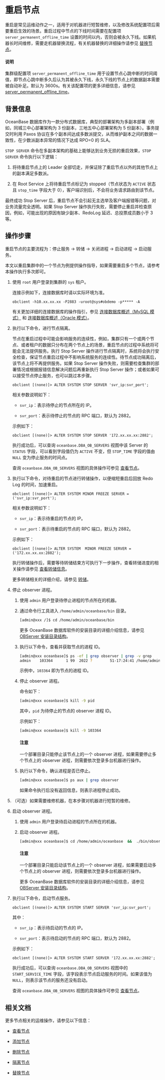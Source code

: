 # 重启节点

重启是常见运维动作之一，适用于对机器进行短暂维修，以及修改系统配置项后需要重启生效的场景。重启过程中节点的下线时间需要在配置项 `server_permanent_offline_time` 设置的时间以内，否则会被永久下线。如果机器长时间维修，需要走机器替换流程，有关机器替换的详细操作请参见 [替换节点](../300.common-cluster-operations/700.replace-a-node.md)。

<main id="notice" type='explain'>
<h4>说明</h4>
<p>集群级配置项 <code>server_permanent_offline_time</code> 用于设置节点心跳中断的时间阈值，即节点心跳中断多久后认为其被永久下线，永久下线的节点上的数据副本需要被自动补足。默认为 3600s。有关该配置项的更多详细信息，请参见 <a href="../../../700.reference/800.configuration-items-and-system-variables/100.system-configuration-items/300.cluster-level-configuration-items/19000.server_permanent_offline_time.md">server_permanent_offline_time</a>。</p>
</main>

## 背景信息

OceanBase 数据库作为一款分布式数据库，典型的部署架构为多副本部署（例如，同城三中心部署架构为 3 份副本，三地五中心部署架构为 5 份副本）。事务提交时利用 Paxos 协议在多个副本间达成多数派提交，从而维护副本之间的数据一致性，在少数派副本异常的情况下达成 RPO=0 的 SLA。

`STOP SERVER` 命令在多副本架构的基础上能够达到业务无损的重启效果，`STOP SERVER` 命令执行以下逻辑：

1. 将待重启节点上的 Leader 全部切走，并保证除了重启节点以外的其他节点上的副本满足多数派。

2. 在 Root Service 上将待重启节点标记为 stopped（节点状态为 `ACTIVE` 状态且 `stop_time` 字段大于 0），客户端识别后，不会将业务请求路由到该节点。

最终成功 Stop Server 后，重启节点不会引起无主选举及客户端报错等问题，对业务流量完全透明。如果 Stop Server 操作执行失败，需要停止重启并检查原因，例如，可能出现的原因有缺少副本、RedoLog 延迟、总投票成员数小于 3 等。

## 操作步骤

重启节点的主要流程为：停止服务 -> 转储 -> 关闭进程 -> 启动进程 -> 启动服务。

本文以重启集群中的一个节点为例提供操作指导，如果需要重启多个节点，请参考本操作执行多次即可。

1. 使用 `root` 用户登录到集群的 `sys` 租户。

   连接示例如下，连接数据库时请以实际环境为准。

   ```shell
   obclient -h10.xx.xx.xx -P2883 -uroot@sys#obdemo -p***** -A
   ```

   有关更加详细的连接数据库的操作指引，参见 [连接数据库概述（MySQL 模式）](../../../300.develop/100.application-development-of-mysql-mode/100.connect-to-oceanbase-database-of-mysql-mode/100.connection-methods-overview-of-mysql-mode.md) 和 [连接数据库概述（Oracle 模式）](../../../300.develop/100.application-development-of-mysql-mode/100.connect-to-oceanbase-database-of-mysql-mode/100.connection-methods-overview-of-mysql-mode.md)。

2. 执行以下命令，进行节点隔离。

   节点在重启过程中可能会影响服务的连续性，例如，集群只有一个或两个节点、或者租户的数据只分布在两个节点上的场景，重启节点的过程中系统将可能会无法提供服务。执行 Stop Server 操作进行节点隔离时，系统将会执行安全检查，保证节点重启过程中不影响系统服务的连续性。待节点成功隔离后，该节点上将不再提供服务。如果 Stop Server 操作失败，则需要检查集群的部署情况或根据报错信息解决问题后再重新执行 Stop Server 操作；或者如果可以接受节点停止服务，也可以跳过本步骤。

   ```shell
   obclient [(none)]> ALTER SYSTEM STOP SERVER 'svr_ip:svr_port';
   ```

   相关参数说明如下：

   * `svr_ip`：表示待停止的节点所在的 IP。

   * `svr_port`：表示待停止的节点的 RPC 端口，默认为 2882。

   示例如下：

   ```shell
   obclient [(none)]> ALTER SYSTEM STOP SERVER '172.xx.xx.xx:2882';
   ```

   执行成功后，可以查询 `oceanbase.DBA_OB_SERVERS` 视图中该 Server 的 `STATUS` 字段，可以看到字段值仍为 `ACTIVE` 不变，但 `STOP_TIME` 字段的值由 `NULL` 变为停止服务的时间点。

   查询 `oceanbase.DBA_OB_SERVERS` 视图的具体操作可参见 [查看节点](../300.common-cluster-operations/200.view-an-observer.md)。

3. 执行以下命令，对待重启的节点进行转储操作，以便缩短重启后回放 Redo Log 的时间，加速重启。

   ```shell
   obclient [(none)]> ALTER SYSTEM MINOR FREEZE SERVER = ('svr_ip:svr_port');
   ```

   相关参数说明如下：

   * `svr_ip`：表示待重启的节点的 IP。

   * `svr_port`：表示待重启的节点的 RPC 端口，默认为 2882。

   示例如下：

   ```shell
   obclient [(none)]> ALTER SYSTEM  MINOR FREEZE SERVER = ('172.xx.xx.xx:2882');
   ```

   执行转储操作后，需要等待转储结束方可执行下一步操作，查看转储进度的相关操作请参见 [查看转储信息](../../../700.reference/200.system-management/500.manage-data-storage/100.dump-management/400.view-dump-information.md)。

   更多转储相关的详细介绍，请参见 [转储](../../../700.reference/100.oceanbase-database-concepts/900.storage-architecture/300.dump-and-merge/200.dump.md)。

4. 停止 observer 进程。

   1. 使用 `admin` 用户登录待停止进程的节点所在的机器。

   2. 通过命令行工具进入 `/home/admin/oceanbase/bin` 目录。

       ```bash
       [admin@xxx /]$ cd /home/admin/oceanbase/bin
       ```

      更多 OceanBase 数据库软件的安装目录的详细介绍信息，请参见 [OBServer 安装目录结构](../../../700.reference/100.oceanbase-database-concepts/1200.observer-node-architecture/100.observer-installation-directory-structure.md)。

   3. 执行以下命令，查看并获取节点的进程 ID。

      ```bash
      [admin@xxx oceanbase]$ ps -ef | grep observer | grep -v grep
      admin    103364      1 99  2022 ?        51-17:24:41 /home/admin/oceanbase/bin/observer
      ```

      示例中，`103364` 即为节点的进程 ID。

   4. 停止 observer 进程。

      命令如下：

      ```bash
      [admin@xxx oceanbase]$ kill -9 pid
      ```

      其中，`pid` 为待停止的节点的 observer 进程 ID。

      示例如下：

      ```bash
      [admin@xxx oceanbase]$ kill -9 103364
      ```

      <main id="notice" type='notice'>
      <h4>注意</h4>
      <p>一个部署目录只能停止该节点上的一个 observer 进程，如果需要停止多个节点上的 observer 进程，则需要依次登录多台机器进行操作。</p>
      </main>

   5. 执行以下命令，确认进程是否已停止。

       ```bash
       [admin@xxx oceanbase]$ ps aux | grep observer
       ```

       如果命令执行后没有返回信息，则表示进程停止成功。

5. （可选）如果需要维修机器，在本步骤对机器进行短暂的维修。

6. 启动 observer 进程。

   1. 使用 `admin` 用户登录待启动进程的节点所在的机器。

   2. 启动 observer 进程。

      ```bash
      [admin@xxx oceanbase]$ cd /home/admin/oceanbase  &&  ./bin/observer
      ```

      <main id="notice" type='notice'>
      <h4>注意</h4>
      <p>一个部署目录只能启动该节点上的一个 observer 进程，如果需要启动多个节点上的 observer 进程，则需要依次登录多台机器进行操作。</p>
      </main>

      更多 OceanBase 数据库软件的安装目录的详细介绍信息，请参见 [OBServer 安装目录结构](../../../700.reference/100.oceanbase-database-concepts/1200.observer-node-architecture/100.observer-installation-directory-structure.md)。

7. 执行以下命令，启动节点服务。

   ```shell
   obclient [(none)]> ALTER SYSTEM START SERVER 'svr_ip:svr_port';
   ```

   其中：

   * `svr_ip`：表示待启动的节点的 IP。

   * `svr_port`：表示待启动的节点的 RPC 端口，默认为 2882。

   示例如下：

   ```shell
   obclient [(none)]> ALTER SYSTEM START SERVER '172.xx.xx.xx:2882';
   ```

   执行成功后，可以查询 `oceanbase.DBA_OB_SERVERS` 视图中的 `START_SERVICE_TIME` 字段，该字段表示节点启动服务的时间。如果该值为 `NULL`，则表示该节点的服务还没有启动。

   查询 `oceanbase.DBA_OB_SERVERS` 视图的具体操作可参见 [查看节点](../300.common-cluster-operations/200.view-an-observer.md)。

## 相关文档

更多节点相关的运维操作，请参见以下信息：

* [查看节点](../300.common-cluster-operations/200.view-an-observer.md)

* [添加节点](../300.common-cluster-operations/400.add-a-node.md)

* [删除节点](../300.common-cluster-operations/500.delete-a-node.md)

* [隔离节点](../300.common-cluster-operations/600.isolation-a-node.md)

* [替换节点](../300.common-cluster-operations/700.replace-a-node.md)
